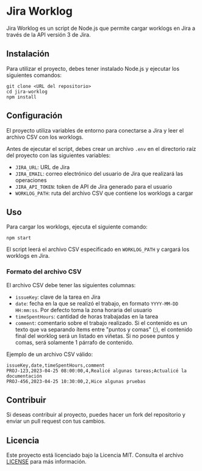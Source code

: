 # Jira Worklog

Jira Worklog es un script de Node.js que permite cargar worklogs en Jira a través de la API versión 3 de Jira.

## Instalación

Para utilizar el proyecto, debes tener instalado Node.js y ejecutar los siguientes comandos:

```
git clone <URL del repositorio>
cd jira-worklog
npm install
```

## Configuración

El proyecto utiliza variables de entorno para conectarse a Jira y leer el archivo CSV con los worklogs.

Antes de ejecutar el script, debes crear un archivo `.env` en el directorio raíz del proyecto con las siguientes variables:

- `JIRA_URL`: URL de Jira
- `JIRA_EMAIL`: correo electrónico del usuario de Jira que realizará las operaciones
- `JIRA_API_TOKEN`: token de API de Jira generado para el usuario
- `WORKLOG_PATH`: ruta del archivo CSV que contiene los worklogs a cargar

## Uso

Para cargar los worklogs, ejecuta el siguiente comando:

```
npm start
```

El script leerá el archivo CSV especificado en `WORKLOG_PATH` y cargará los worklogs en Jira.

### Formato del archivo CSV

El archivo CSV debe tener las siguientes columnas:

- `issueKey`: clave de la tarea en Jira
- `date`: fecha en la que se realizó el trabajo, en formato `YYYY-MM-DD HH:mm:ss`. Por defecto toma la zona horaria del usuario
- `timeSpentHours`: cantidad de horas trabajadas en la tarea
- `comment`: comentario sobre el trabajo realizado. Si el contenido es un texto que va separando ítems entre "puntos y comas" (;), el contenido final del worklog será un listado en viñetas. Si no posee puntos y comas, será solamente 1 párrafo de contenido.

Ejemplo de un archivo CSV válido:

```
issueKey,date,timeSpentHours,comment
PROJ-123,2023-04-25 08:00:00,4,Realicé algunas tareas;Actualicé la documentación
PROJ-456,2023-04-25 10:30:00,2,Hice algunas pruebas
```

## Contribuir

Si deseas contribuir al proyecto, puedes hacer un fork del repositorio y enviar un pull request con tus cambios.

## Licencia

Este proyecto está licenciado bajo la Licencia MIT. Consulta el archivo [LICENSE](LICENSE) para más información.
